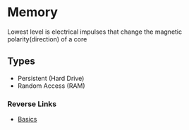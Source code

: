 # Memory

Lowest level is electrical impulses that change the magnetic polarity(direction) of a core

## Types
- Persistent (Hard Drive)
- Random Access (RAM)

### Reverse Links
- [Basics](./Basics.md)